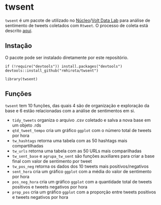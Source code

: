 # twsent

`twsent` é um pacote de utilizado no [Núcleo](https://nucleo.jor.br/)/[Volt Data Lab](https://www.voltdata.info/) para análise de sentimento de tweets coletados com `Rtweet`.
O processo de coleta está descrito [aqui](https://gist.github.com/voltdatalab/a342c1179284deafa5c508dad33373f5).

## Instação
O pacote pode ser instalado diretamente por este repositório.
```
if (!require("devtools")) install.packages("devtools")
devtools::install_github("rmhirota/twsent")

library(twsent)
```

## Funções
`twsent` tem 10 funções, das quais 4 são de organização e exploração da base e 6 estão relacionadas com a análise de sentimentos em si.

* `tidy_tweets` organiza o arquivo .csv coletado e salva a nova base em um objeto .rds
* `qtd_tweet_tempo` cria um gráfico `ggplot` com o número total de tweets por hora
* `tw_hashtags` retorna uma tabela com as 50 hashtags mais compartilhadas
* `tw_urls` retorna uma tabela com as 50 URLs mais comparilhadas
* `tw_sent_base` e `agrupa_tw_sent` são funções auxiliares para criar a base final com valor de sentimento por tweet
* `tw_pos_neg` retorna os dados dos 10 tweets mais positivos/negativos
* `sent_hora` cria um gráfico `ggplot` com a média do valor de sentimento por hora
* `pos_neg_hora` cria um gráfico `ggplot` com a quantidade total de tweets positivos e tweets negativos por hora
* `prop_pos` cria um gráfico `ggplot` com a proporção entre tweets positivos e tweets negativos por hora
